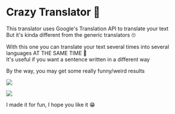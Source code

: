 # Crazy Translator 👾
This translator uses Google's Translation API to translate your text<br>
But it's kinda different from the generic translators 🙄

With this one you can translate your text several times into several languages AT THE SAME TIME 🤩<br>
It's useful if you want a sentence written in a different way

By the way, you may get some really funny/weird results

![](https://user-images.githubusercontent.com/97853192/209236456-4126acc0-69af-4682-a12a-893e6bc2bb65.png)

![](https://user-images.githubusercontent.com/97853192/209235665-75cf2293-aa2a-4125-af04-ac6df1ab69dd.png)

I made it for fun, I hope you like it 😁
